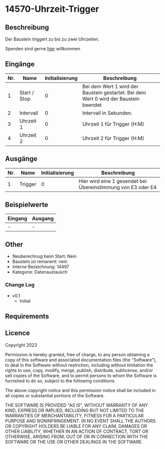 # 14570-Uhrzeit-Trigger

## Beschreibung 

Der Baustein triggert zu bis zu zwei Uhrzeiten.

Spenden sind gerne [hier](https://www.paypal.com/paypalme/reinhardsocha) willkommen

## Eingänge

| Nr. | Name              | Initialisierung   | Beschreibung                                                                         |
|-----|-------------------|-------------------|--------------------------------------------------------------------------------------|
| 1   | Start / Stop      | 0                 | Bei dem Wert 1 wird der Baustein gestartet. Bei dem Wert 0 wird der Baustein beendet |
| 2   | Intervall         | 0                 | Intervall in Sekunden.                                                               |
| 3   | Uhrzeit 1         | 0                 | Uhrzeit 1 für Trigger (H:M)                                                          |
| 4   | Uhrzeit 2         | 0                 | Uhrzeit 2 für Trigger (H:M)                                                          |
## Ausgänge

| Nr.  | Name    | Initialisierung | Beschreibung                                                 |
|------|---------|-----------------|--------------------------------------------------------------|
| 1    | Trigger | 0               | Hier wird eine 1 gesendet bei Übereinstimmung von E3 oder E4 |


## Beispielwerte

| Eingang | Ausgang |
| --- | --- |
| - | - |


## Other

- Neuberechnug beim Start: Nein
- Baustein ist remanent: nein
- Interne Bezeichnung: 14497
- Kategorie: Datenaustausch

### Change Log

 - v0.1
   - Initial

   


## Requirements


## Licence

Copyright 2023

Permission is hereby granted, free of charge, to any person obtaining a copy of this software and associated documentation files (the "Software"), to deal in the Software without restriction, including without limitation the rights to use, copy, modify, merge, publish, distribute, sublicense, and/or sell copies of the Software, and to permit persons to whom the Software is furnished to do so, subject to the following conditions:

The above copyright notice and this permission notice shall be included in all copies or substantial portions of the Software.

THE SOFTWARE IS PROVIDED "AS IS", WITHOUT WARRANTY OF ANY KIND, EXPRESS OR IMPLIED, INCLUDING BUT NOT LIMITED TO THE WARRANTIES OF MERCHANTABILITY, FITNESS FOR A PARTICULAR PURPOSE AND NONINFRINGEMENT. IN NO EVENT SHALL THE AUTHORS OR COPYRIGHT HOLDERS BE LIABLE FOR ANY CLAIM, DAMAGES OR OTHER LIABILITY, WHETHER IN AN ACTION OF CONTRACT, TORT OR OTHERWISE, ARISING FROM, OUT OF OR IN CONNECTION WITH THE SOFTWARE OR THE USE OR OTHER DEALINGS IN THE SOFTWARE.
